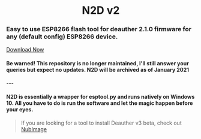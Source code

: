 <h1 align="center">N2D v2</h1>
<h3> Easy to use ESP8266 flash tool for deauther 2.1.0 firmware for any (default config) ESP8266 device.</h3> <a href="https://github.com/mrvodka007/n2d/raw/master/ReleaseEXE/N2D2.exe"> Download Now </a>

<h4> Be warned! This repository is no longer maintained, I'll still answer your queries but expect no updates. N2D will be archived as of January 2021 </h4>
---

<h4> N2D is essentially a wrapper for esptool.py and runs natively on Windows 10. All you have to do is run the software and let the magic happen before your eyes.</h4>

> If you are looking for a tool to install Deauther v3 beta, check out <a href="https://github.com/mrvodka007/nubimage/"> NubImage </a>

